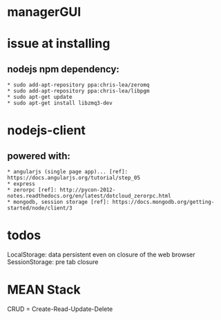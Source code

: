 # managerGUI



# issue at installing
## nodejs npm dependency:
	* sudo add-apt-repository ppa:chris-lea/zeromq
    * sudo add-apt-repository ppa:chris-lea/libpgm
    * sudo apt-get update
    * sudo apt-get install libzmq3-dev


# nodejs-client
## powered with:
	* angularjs (single page app)... [ref]: https://docs.angularjs.org/tutorial/step_05
	* express
	* zerorpc [ref]: http://pycon-2012-notes.readthedocs.org/en/latest/dotcloud_zerorpc.html
	* mongodb, session storage [ref]: https://docs.mongodb.org/getting-started/node/client/3


# todos

LocalStorage: data persistent even on closure of the web browser
SessionStorage: pre tab closure

# MEAN Stack

CRUD = Create-Read-Update-Delete